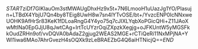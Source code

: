 $START$ziDf7GlKlauOm3stMWAUgDhxHz9x5t+7N6LmooH1uUazJg1YO/Plasujn+LTBdX4YbjU7Qn4by8TEig8UwH8w7sn4lYTvOSE/bt+/YvzcENP0IcNNxweUOHK9AfHrSr83KeK1fDLoaRngG4Y4yo75q7cJIXLYqbXoPGicQHi+Z11JAoXwMtINa0EpGJjU8qJwtCAg+IrtTcUYzrOqiZXpzkXegjg+oJFKUntW5yMGSFkkOudZRHn9of/vvDQVA0bAdaZ2gjug2WEAS2MGE+rCTiQeRi11NxMPjNA+YWI1iwa6MAo7AhrGvezH4sOQXk9zLeBRAEZbG4Q6aiHTNicjQ==$END$